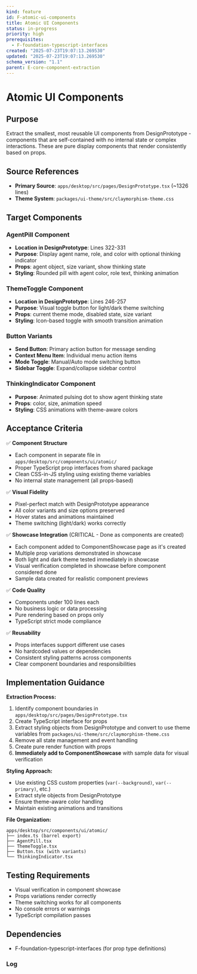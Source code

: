 ```yaml
---
kind: feature
id: F-atomic-ui-components
title: Atomic UI Components
status: in-progress
priority: high
prerequisites:
  - F-foundation-typescript-interfaces
created: "2025-07-23T19:07:13.269530"
updated: "2025-07-23T19:07:13.269530"
schema_version: "1.1"
parent: E-core-component-extraction
---
```


# Atomic UI Components

## Purpose

Extract the smallest, most reusable UI components from DesignPrototype - components that are self-contained with no internal state or complex interactions. These are pure display components that render consistently based on props.

## Source References

- **Primary Source**: `apps/desktop/src/pages/DesignPrototype.tsx` (~1326 lines)
- **Theme System**: `packages/ui-theme/src/claymorphism-theme.css`

## Target Components

### AgentPill Component

- **Location in DesignPrototype**: Lines 322-331
- **Purpose**: Display agent name, role, and color with optional thinking indicator
- **Props**: agent object, size variant, show thinking state
- **Styling**: Rounded pill with agent color, role text, thinking animation

### ThemeToggle Component

- **Location in DesignPrototype**: Lines 246-257
- **Purpose**: Visual toggle button for light/dark theme switching
- **Props**: current theme mode, disabled state, size variant
- **Styling**: Icon-based toggle with smooth transition animation

### Button Variants

- **Send Button**: Primary action button for message sending
- **Context Menu Item**: Individual menu action items
- **Mode Toggle**: Manual/Auto mode switching button
- **Sidebar Toggle**: Expand/collapse sidebar control

### ThinkingIndicator Component

- **Purpose**: Animated pulsing dot to show agent thinking state
- **Props**: color, size, animation speed
- **Styling**: CSS animations with theme-aware colors

## Acceptance Criteria

✅ **Component Structure**

- Each component in separate file in `apps/desktop/src/components/ui/atomic/`
- Proper TypeScript prop interfaces from shared package
- Clean CSS-in-JS styling using existing theme variables
- No internal state management (all props-based)

✅ **Visual Fidelity**

- Pixel-perfect match with DesignPrototype appearance
- All color variants and size options preserved
- Hover states and animations maintained
- Theme switching (light/dark) works correctly

✅ **Showcase Integration** (CRITICAL - Done as components are created)

- Each component added to ComponentShowcase page as it's created
- Multiple prop variations demonstrated in showcase
- Both light and dark theme tested immediately in showcase
- Visual verification completed in showcase before component considered done
- Sample data created for realistic component previews

✅ **Code Quality**

- Components under 100 lines each
- No business logic or data processing
- Pure rendering based on props only
- TypeScript strict mode compliance

✅ **Reusability**

- Props interfaces support different use cases
- No hardcoded values or dependencies
- Consistent styling patterns across components
- Clear component boundaries and responsibilities

## Implementation Guidance

**Extraction Process:**

1. Identify component boundaries in `apps/desktop/src/pages/DesignPrototype.tsx`
2. Create TypeScript interface for props
3. Extract styling objects from DesignPrototype and convert to use theme variables from `packages/ui-theme/src/claymorphism-theme.css`
4. Remove all state management and event handling
5. Create pure render function with props
6. **Immediately add to ComponentShowcase** with sample data for visual verification

**Styling Approach:**

- Use existing CSS custom properties (`var(--background)`, `var(--primary)`, etc.)
- Extract style objects from DesignPrototype
- Ensure theme-aware color handling
- Maintain existing animations and transitions

**File Organization:**

```
apps/desktop/src/components/ui/atomic/
├── index.ts (barrel export)
├── AgentPill.tsx
├── ThemeToggle.tsx
├── Button.tsx (with variants)
└── ThinkingIndicator.tsx
```

## Testing Requirements

- Visual verification in component showcase
- Props variations render correctly
- Theme switching works for all components
- No console errors or warnings
- TypeScript compilation passes

## Dependencies

- F-foundation-typescript-interfaces (for prop type definitions)

### Log
